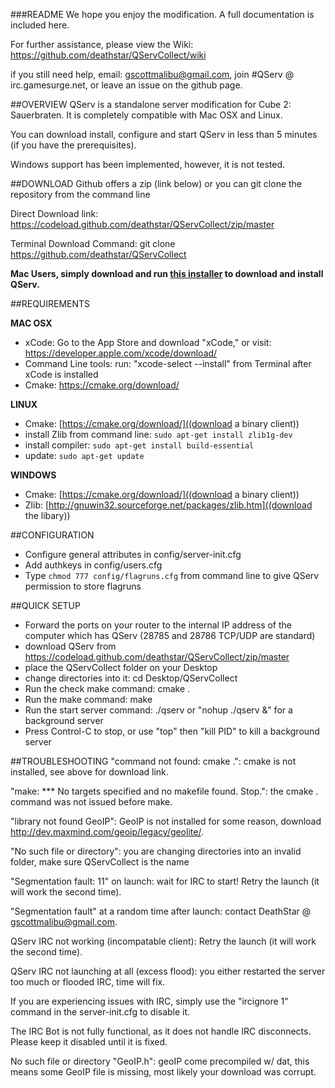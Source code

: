###README
We hope you enjoy the modification. A full documentation is included here.

For further assistance, please view the Wiki: https://github.com/deathstar/QServCollect/wiki

if you still need help, email: gscottmalibu@gmail.com, join #QServ @ irc.gamesurge.net, or leave an issue on the github page.

##OVERVIEW
QServ is a standalone server modification for Cube 2: Sauerbraten. It is completely compatible with Mac OSX and Linux.

You can download install, configure and start QServ in less than 5 minutes (if you have the prerequisites).

Windows support has been implemented, however, it is not tested.


##DOWNLOAD
Github offers a zip (link below) or you can git clone the repository from the command line

Direct Download link: https://codeload.github.com/deathstar/QServCollect/zip/master

Terminal Download Command: git clone https://github.com/deathstar/QServCollect

**Mac Users, simply download and run [this installer](http://techmaster.mooo.com/download/QServ-Installer.zip) to download and install QServ.**

##REQUIREMENTS

**MAC OSX**
- xCode: Go to the App Store and download "xCode," or visit: https://developer.apple.com/xcode/download/
- Command Line tools: run: "xcode-select --install" from Terminal after xCode is installed
- Cmake: https://cmake.org/download/

**LINUX**
- Cmake: [https://cmake.org/download/]((download a binary client))
- install Zlib from command line: `sudo apt-get install zlib1g-dev`
- install compiler: `sudo apt-get install build-essential`
- update: `sudo apt-get update`

**WINDOWS**
- Cmake: [https://cmake.org/download/]((download a binary client))
- Zlib: [http://gnuwin32.sourceforge.net/packages/zlib.htm]((download the libary))

##CONFIGURATION
- Configure general attributes in config/server-init.cfg
- Add authkeys in config/users.cfg
- Type `chmod 777 config/flagruns.cfg` from command line to give QServ permission to store flagruns

##QUICK SETUP
- Forward the ports on your router to the internal IP address of the computer which has QServ (28785 and 28786 TCP/UDP are standard)
- download QServ from https://codeload.github.com/deathstar/QServCollect/zip/master
- place the QServCollect folder on your Desktop
- change directories into it: cd Desktop/QServCollect
- Run the check make command: cmake .
- Run the make command: make
- Run the start server command: ./qserv or "nohup ./qserv &" for a background server
- Press Control-C to stop, or use "top" then "kill PID" to kill a background server

##TROUBLESHOOTING
"command not found: cmake .": cmake is not installed, see above for download link.

"make: *** No targets specified and no makefile found.  Stop.": the cmake . command was not issued before make.

"library not found GeoIP": GeoIP is not installed for some reason, download http://dev.maxmind.com/geoip/legacy/geolite/.

"No such file or directory": you are changing directories into an invalid folder, make sure QServCollect is the name

"Segmentation fault: 11" on launch: wait for IRC to start! Retry the launch (it will work the second time).
 
"Segmentation fault" at a random time after launch: contact DeathStar @ gscottmalibu@gmail.com.

QServ IRC not working (incompatable client): Retry the launch (it will work the second time).

QServ IRC not launching at all (excess flood): you either restarted the server too much or flooded IRC, time will fix.

If you are experiencing issues with IRC, simply use the "ircignore 1" command in the server-init.cfg to disable it.

The IRC Bot is not fully functional, as it does not handle IRC disconnects. Please keep it disabled until it is fixed.

No such file or directory "GeoIP.h": geoIP come precompiled w/ dat, this means some GeoIP file is missing, most likely your download was corrupt.